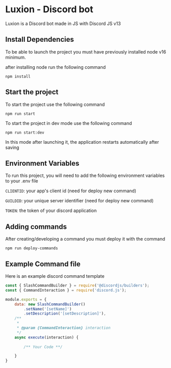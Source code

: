 # Luxion - Discord bot

Luxion is a Discord bot made in JS with Discord JS v13


## Install Dependencies

To be able to launch the project you must have previously installed node v16 minimum.

after installing node run the following command
```
npm install
```


## Start the project

To start the project use the following command
```
npm run start
```

To start the project in dev mode use the following command
```
npm run start:dev
```

In this mode after launching it, the application restarts automatically after saving
## Environment Variables

To run this project, you will need to add the following environment variables to your .env file

`CLIENTID`: your app's client id (need for deploy new command)

`GUILDID`: your unique server identifier (need for deploy new command)

`TOKEN`: the token of your discord application


## Adding commands

After creating/developing a command you must deploy it with the command
```
npm run deploy-commands
```
## Example Command file

Here is an example discord command template
```js
const { SlashCommandBuilder } = require('@discordjs/builders');
const { CommandInteraction } = require('discord.js');

module.exports = {
    data: new SlashCommandBuilder()
        .setName('[setName]')
        .setDescription('[setDescription]'),
    /**
     * 
     * @param {CommandInteraction} interaction
     */
    async execute(interaction) {
        
        /** Your Code **/

    }
}
```